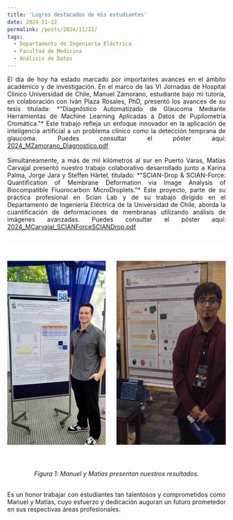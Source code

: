 ```yaml
---
title: 'Logros destacados de mis estudiantes'
date: 2024-11-22
permalink: /posts/2024/11/22/
tags:
  - Departamento de Ingeniería Eléctrica
  - Facultad de Medicina
  - Análisis de Datos
---
```


<div style="text-align: justify;">
El día de hoy ha estado marcado por importantes avances en el ámbito académico y de investigación. En el marco de las VI Jornadas de Hospital Clínico Universidad de Chile, Manuel Zamorano, estudiante bajo mi tutoría, en colaboración con Iván Plaza Rosales, PhD, presentó los avances de su tesis titulada: *"Diagnóstico Automatizado de Glaucoma Mediante Herramientas de Machine Learning Aplicadas a Datos de Pupilometría Cromática."* Este trabajo refleja un enfoque innovador en la aplicación de inteligencia artificial a un problema clínico como la detección temprana de glaucoma.  
Puedes consultar el póster aquí:  
<a href="https://www.cec.uchile.cl/~canavarr/Posters/2024_MZamorano_Diagnostico.pdf" target="_blank">2024_MZamorano_Diagnostico.pdf</a>
</div>

<br>

<div style="text-align: justify;">
Simultáneamente, a más de mil kilómetros al sur en Puerto Varas, Matías Carvajal presentó nuestro trabajo colaborativo desarrollado junto a Karina Palma, Jorge Jara y Steffen Härtel, titulado: *"SCIAN-Drop & SCIAN-Force: Quantification of Membrane Deformation via Image Analysis of Biocompatible Fluorocarbon MicroDroplets."* Este proyecto, parte de su práctica profesional en Scian Lab y de su trabajo dirigido en el Departamento de Ingeniería Eléctrica de la Universidad de Chile, aborda la cuantificación de deformaciones de membranas utilizando análisis de imágenes avanzadas.  
Puedes consultar el póster aquí:  
<a href="https://www.cec.uchile.cl/~canavarr/Posters/2024_MCarvajal_SCIANForceSCIANDrop.pdf" target="_blank">2024_MCarvajal_SCIANForceSCIANDrop.pdf</a>
</div>

<br>

<p align="center">
  <img src="/files/manuelmatias.png" alt="Manuel y Matías presentan nuestros resultados." style="max-width:100%; height:auto;">
</p>

<p align="center">
  <em>Figura 1: Manuel y Matías presentan nuestros resultados.</em>
</p>

<br>

<div style="text-align: justify;">
Es un honor trabajar con estudiantes tan talentosos y comprometidos como Manuel y Matías, cuyo esfuerzo y dedicación auguran un futuro prometedor en sus respectivas áreas profesionales.
</div>
